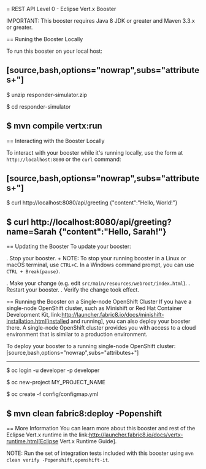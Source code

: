 = REST API Level 0 - Eclipse Vert.x Booster

IMPORTANT: This booster requires Java 8 JDK or greater and Maven 3.3.x or greater.



== Runing the Booster Locally

To run this booster on your local host:

[source,bash,options="nowrap",subs="attributes+"]
----
$ unzip responder-simulator.zip

$ cd responder-simulator

$ mvn compile vertx:run
----

== Interacting with the Booster Locally

To interact with your booster while it's running locally, use the form at `http://localhost:8080` or the `curl` command:

[source,bash,options="nowrap",subs="attributes+"]
----
$ curl http://localhost:8080/api/greeting
{"content":"Hello, World!"}

$ curl http://localhost:8080/api/greeting?name=Sarah
{"content":"Hello, Sarah!"}
----


== Updating the Booster
To update your booster:

. Stop your booster.
+
NOTE: To stop your running booster in a Linux or macOS terminal, use `CTRL+C`. In a Windows command prompt, you can use `CTRL + Break(pause)`.

. Make your change (e.g. edit `src/main/resources/webroot/index.html`).
. Restart your booster.
. Verify the change took effect.


== Running the Booster on a Single-node OpenShift Cluster
If you have a single-node OpenShift cluster, such as Minishift or Red Hat Container Development Kit, link:http://launcher.fabric8.io/docs/minishift-installation.html[installed and running], you can also deploy your booster there. A single-node OpenShift cluster provides you with access to a cloud environment that is similar to a production environment.

To deploy your booster to a running single-node OpenShift cluster:
[source,bash,options="nowrap",subs="attributes+"]

----
$ oc login -u developer -p developer

$ oc new-project MY_PROJECT_NAME

$ oc create -f config/configmap.yml

$ mvn clean fabric8:deploy -Popenshift
----

== More Information
You can learn more about this booster and rest of the Eclipse Vert.x runtime in the link:http://launcher.fabric8.io/docs/vertx-runtime.html[Eclipse Vert.x Runtime Guide].

NOTE: Run the set of integration tests included with this booster using `mvn clean verify -Popenshift,openshift-it`.


